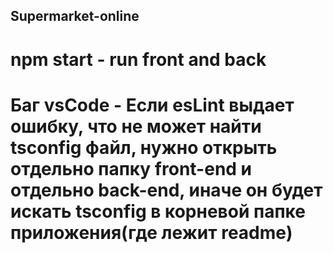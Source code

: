 ## Supermarket-online

# npm start - run front and back

# Баг vsCode - Если esLint выдает ошибку, что не может найти tsconfig файл, нужно открыть отдельно папку front-end и отдельно back-end, иначе он будет искать tsconfig в корневой папке приложения(где лежит readme)

